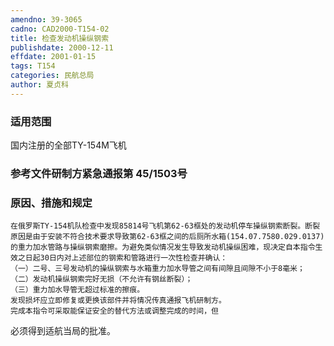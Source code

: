 ```yaml
---
amendno: 39-3065
cadno: CAD2000-T154-02
title: 检查发动机操纵钢索
publishdate: 2000-12-11
effdate: 2001-01-15
tags: T154
categories: 民航总局
author: 夏贞科
---
```


### 适用范围 
国内注册的全部TY-154M飞机

<!--more-->
### 参考文件研制方紧急通报第 45/1503号

### 原因、措施和规定 
    在俄罗斯TY-154机队检查中发现85814号飞机第62-63框处的发动机停车操纵钢索断裂。断裂原因是由于安装不符合技术要求导致第62-63框之间的后厕所水箱(154.07.7580.029.0137)的重力加水管路与操纵钢索磨擦。为避免类似情况发生导致发动机操纵困难，现决定自本指令生效之日起30日内对上述部位的钢索和管路进行一次性检查并确认： 
    （一）二号、三号发动机的操纵钢索与水箱重力加水导管之间有间隙且间隙不小于8毫米； 
    （二）发动机操纵钢索完好无损（不允许有钢丝断裂）； 
    （三）重力加水导管无超过标准的擦痕。 
    发现损坏应立即修复或更换该部件并将情况传真通报飞机研制方。 
    完成本指令可采取能保证安全的替代方法或调整完成的时间，但
  
必须得到适航当局的批准。
